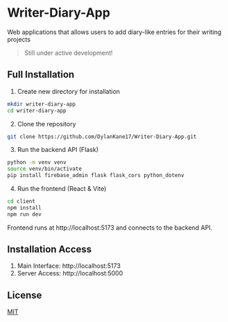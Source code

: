 # Writer-Diary-App
Web applications that allows users to add diary-like entries for their writing projects

> Still under active development!

## Full Installation

1. Create new directory for installation
```sh
mkdir writer-diary-app
cd writer-diary-app
```

2. Clone the repository
```sh
git clone https://github.com/DylanKane17/Writer-Diary-App.git
```

3. Run the backend API (Flask)
```sh
python -m venv venv
source venv/bin/activate
pip install firebase_admin flask flask_cors python_dotenv
```

4. Run the frontend (React & Vite)
```sh
cd client
npm install
npm run dev
```
Frontend runs at http://localhost:5173 and connects to the backend API.

## Installation Access
1. Main Interface: http://localhost:5173
2. Server Access: http://localhost:5000

## License
[MIT](https://choosealicense.com/licenses/mit/)
